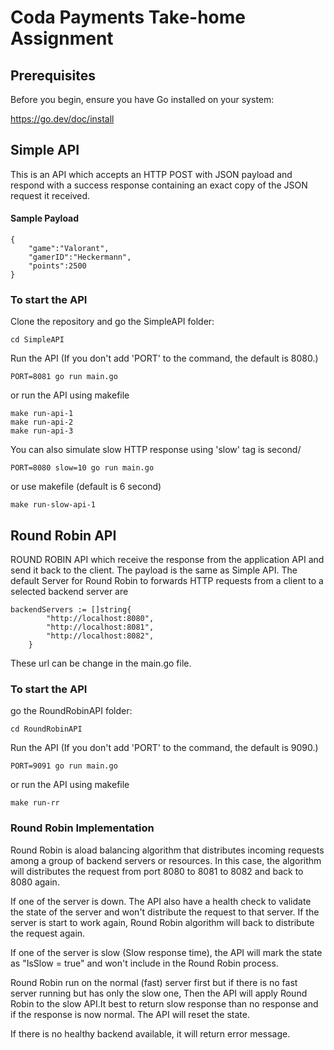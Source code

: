 # Coda Payments Take-home Assignment

## Prerequisites

Before you begin, ensure you have Go installed on your system:

https://go.dev/doc/install

## Simple API

This is an API which accepts an HTTP POST with JSON payload and respond with a success response containing an exact copy of the JSON request it received.

#### Sample Payload

```
{
    "game":"Valorant",
    "gamerID":"Heckermann",
    "points":2500
}
```

### To start the API

Clone the repository and go the SimpleAPI folder:

```
cd SimpleAPI
```

Run the API (If you don't add 'PORT' to the command, the default is 8080.)

```
PORT=8081 go run main.go
```

or run the API using makefile

```
make run-api-1
make run-api-2
make run-api-3
```

You can also simulate slow HTTP response using 'slow' tag is second/

```
PORT=8080 slow=10 go run main.go
```

or use makefile (default is 6 second)

```
make run-slow-api-1
```

## Round Robin API

ROUND ROBIN API which receive the response from the application API and send it back to the client. The payload is the same as Simple API. The default Server for Round Robin to forwards HTTP requests from a client to a selected backend server are

```
backendServers := []string{
		"http://localhost:8080",
		"http://localhost:8081",
		"http://localhost:8082",
    }
```

These url can be change in the main.go file.

### To start the API

go the RoundRobinAPI folder:

```
cd RoundRobinAPI
```

Run the API (If you don't add 'PORT' to the command, the default is 9090.)

```
PORT=9091 go run main.go
```

or run the API using makefile

```
make run-rr
```

### Round Robin Implementation

Round Robin is aload balancing algorithm that distributes incoming requests among a group of backend servers or resources. In this case, the algorithm will distributes the request from port 8080 to 8081 to 8082 and back to 8080 again.

If one of the server is down. The API also have a health check to validate the state of the server and won't distribute the request to that server. If the server is start to work again, Round Robin algorithm will back to distribute the request again.

If one of the server is slow (Slow response time), the API will mark the state as "IsSlow = true" and won't include in the Round Robin process.

Round Robin run on the normal (fast) server first but if there is no fast server running but has only the slow one, Then the API will apply Round Robin to the slow API.It best to return slow response than no response and if the response is now normal. The API will reset the state.

If there is no healthy backend available, it will return error message.
